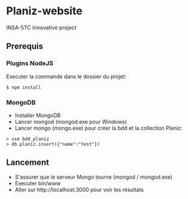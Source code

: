 # Planiz-website
INSA-5TC Innovative project

## Prerequis

### Plugins NodeJS

Executer la commande dans le dossier du projet:
```
$ npm install
```

### MongoDB

- Installer MongoDB
- Lancer mongod (mongod.exe pour Windows)
- Lancer mongo (mongo.exe) pour créer la bdd et la collection Planiz:
```
> use bdd_planiz
> db.planiz.insert({"name":"test"})
```

## Lancement

- S'assurer que le serveur Mongo tourne (mongod / mongod.exe)
- Executer bin/www
- Aller sur http://localhost:3000 pour voir les résultats
